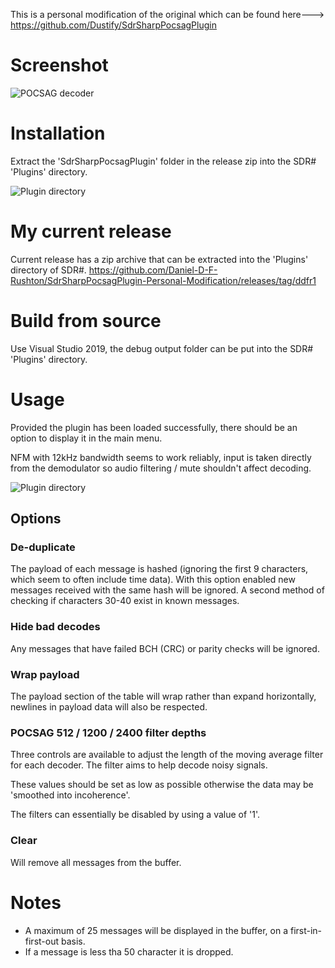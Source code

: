 This is a personal modification of the original which can be found here--->  https://github.com/Dustify/SdrSharpPocsagPlugin

# Screenshot

![POCSAG decoder](https://i.imgur.com/oCPOA15.jpeg)

# Installation

Extract the 'SdrSharpPocsagPlugin' folder in the release zip into the SDR# 'Plugins' directory.

![Plugin directory](https://i.imgur.com/5i2CYyo.png)

# My current release

Current release has a zip archive that can be extracted into the 'Plugins' directory of SDR#.
https://github.com/Daniel-D-F-Rushton/SdrSharpPocsagPlugin-Personal-Modification/releases/tag/ddfr1

# Build from source

Use Visual Studio 2019, the debug output folder can be put into the SDR# 'Plugins' directory.

# Usage

Provided the plugin has been loaded successfully, there should be an option to display it in the main menu.

NFM with 12kHz bandwidth seems to work reliably, input is taken directly from the demodulator so audio filtering / mute shouldn't affect decoding.

![Plugin directory](https://i.imgur.com/9eGnJ9k.png)

## Options

### De-duplicate
The payload of each message is hashed (ignoring the first 9 characters, which seem to often include time data). With this option enabled new messages received with the same hash will be ignored.
A second method of checking if characters 30-40 exist in known messages.

### Hide bad decodes
Any messages that have failed BCH (CRC) or parity checks will be ignored.

### Wrap payload
The payload section of the table will wrap rather than expand horizontally, newlines in payload data will also be respected.

### POCSAG 512 / 1200 / 2400 filter depths
Three controls are available to adjust the length of the moving average filter for each decoder. The filter aims to help decode noisy signals.

These values should be set as low as possible otherwise the data may be 'smoothed into incoherence'.

The filters can essentially be disabled by using a value of '1'.

### Clear
Will remove all messages from the buffer.

# Notes

* A maximum of 25 messages will be displayed in the buffer, on a first-in-first-out basis.
* If a message is less tha 50 character it is dropped.
